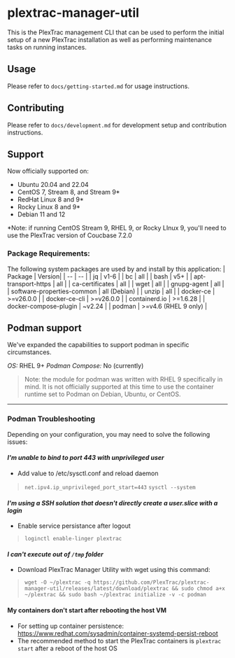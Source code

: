 # plextrac-manager-util

This is the PlexTrac management CLI that can be used to perform the initial setup of a new PlexTrac
installation as well as performing maintenance tasks on running instances.

## Usage

Please refer to `docs/getting-started.md` for usage instructions.

## Contributing

Please refer to `docs/development.md` for development setup and contribution instructions.

## Support

Now officially supported on:

- Ubuntu 20.04 and 22.04
- CentOS 7, Stream 8, and Stream 9*
- RedHat Linux 8 and 9*
- Rocky Linux 8 and 9*
- Debian 11 and 12

*Note: if running CentOS Stream 9, RHEL 9, or Rocky LInux 9, you'll need to use the PlexTrac version of Coucbase 7.2.0

### Package Requirements:

The following system packages are used by and install by this application:
| Package | Version|
| -- | -- |
| jq | v1-6 |
| bc | all |
| bash | v5+ |
| apt-transport-https | all |
| ca-certificates | all |
| wget | all |
| gnupg-agent | all |
| software-properties-common | all (Debian) |
| unzip | all |
| docker-ce | >=v26.0.0 |
| docker-ce-cli | >=v26.0.0 |
| containerd.io | >=1.6.28 |
| docker-compose-plugin | ~v2.24 |
| podman | >=v4.6 (RHEL 9 only) |

## Podman support

We've expanded the capabilities to support podman in specific circumstances.

*OS:* RHEL 9+
*Podman Compose:* No (currently)

> Note: the module for podman was written with RHEL 9 specifically in mind. It is not officially supported at this time to use the container runtime set to Podman on Debian, Ubuntu, or CentOS.

---

### Podman Troubleshooting

Depending on your configuration, you may need to solve the following issues:

#### *I'm unable to bind to port 443 with unprivileged user*

- Add value to /etc/sysctl.conf and reload daemon
> `net.ipv4.ip_unprivileged_port_start=443`
> `sysctl --system`

#### *I'm using a SSH solution that doesn't directly create a user.slice with a login*

- Enable service persistance after logout
> `loginctl enable-linger plextrac`

#### *I can't execute out of `/tmp` folder*
- Download PlexTrac Manager Utility with wget using this command:
> `wget -O ~/plextrac -q https://github.com/PlexTrac/plextrac-manager-util/releases/latest/download/plextrac && sudo chmod a+x ~/plextrac && sudo bash ~/plextrac initialize -v -c podman`

#### My containers don't start after rebooting the host VM

- For setting up container persistence: https://www.redhat.com/sysadmin/container-systemd-persist-reboot
- The recommended method to start the PlexTrac containers is `plextrac start` after a reboot of the host OS

